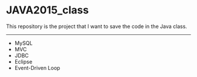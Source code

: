 # JAVA2015_class
This repository is the project that I want to save the code in the Java class.

----
* MySQL
* MVC
* JDBC
* Eclipse
* Event-Driven Loop
